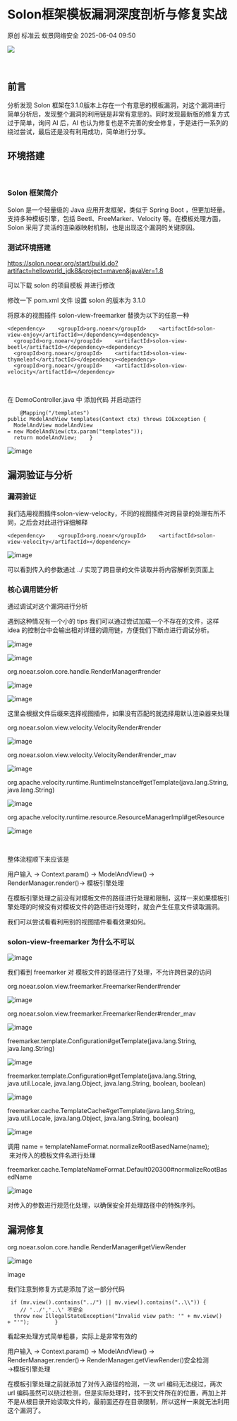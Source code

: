 #  Solon框架模板漏洞深度剖析与修复实战   
原创 标准云  蚁景网络安全   2025-06-04 09:50  
  
![](https://mmbiz.qpic.cn/mmbiz_gif/5znJiaZxqldyq3SBEPw0n6hCXNk6PmR3gyPFJDUCibH91GiaAHHKiaCpcsfnQJ2oImQunzubgDtpxzxNHONU88CypA/640?wx_fmt=gif&from=appmsg "")  
  
   
  
## 前言  
  
分析发现 Solon 框架在3.1.0版本上存在一个有意思的模板漏洞，对这个漏洞进行简单分析后，发现整个漏洞的利用链是非常有意思的。同时发现最新版的修复方式过于简单，询问 AI 后，AI 也认为修复也是不完善的安全修复，于是进行一系列的绕过尝试，最后还是没有利用成功，简单进行分享。  
## 环境搭建  
  
‍  
### Solon 框架简介  
  
Solon 是一个轻量级的 Java 应用开发框架，类似于 Spring Boot ，但更加轻量。支持多种模板引擎，包括 Beetl、FreeMarker、Velocity 等。在模板处理方面，Solon 采用了灵活的渲染器映射机制，也是出现这个漏洞的关键原因。  
### 测试环境搭建  
  
https://solon.noear.org/start/build.do?artifact=helloworld_jdk8&project=maven&javaVer=1.8  
  
可以下载 solon 的项目模板 并进行修改  
  
修改一下 pom.xml 文件 设置 solon 的版本为 3.1.0  
  
将原本的视图插件 solon-view-freemarker 替换为以下的任意一种  
```
<dependency>    <groupId>org.noear</groupId>    <artifactId>solon-view-enjoy</artifactId></dependency><dependency>    <groupId>org.noear</groupId>    <artifactId>solon-view-beetl</artifactId></dependency><dependency>    <groupId>org.noear</groupId>    <artifactId>solon-view-thymeleaf</artifactId></dependency><dependency>    <groupId>org.noear</groupId>    <artifactId>solon-view-velocity</artifactId></dependency>
```  
  
‍  
  
在 DemoController.java 中 添加代码 并启动运行  
```
    @Mapping("/templates")    public ModelAndView templates(Context ctx) throws IOException {        ModelAndView modelAndView = new ModelAndView(ctx.param("templates"));        return modelAndView;    }
```  
  
![image](https://mmbiz.qpic.cn/mmbiz_png/5znJiaZxqldy2COaxL8F56qTdpgd3hjQnYBYENtxOpialhHuGBibCBtFKna52Gm3wAibrTvf836FJgtNXfE3RsrCww/640?wx_fmt=png&from=appmsg "null")  
  
## 漏洞验证与分析  
### 漏洞验证  
  
我们选用视图插件solon-view-velocity，不同的视图插件对跨目录的处理有所不同，之后会对此进行详细解释  
```
<dependency>    <groupId>org.noear</groupId>    <artifactId>solon-view-velocity</artifactId></dependency>
```  
  
![image](https://mmbiz.qpic.cn/mmbiz_png/5znJiaZxqldy2COaxL8F56qTdpgd3hjQnak7LPibs6R2J3y4CAGuKoFEyVEjXuQkicic1mJicGoCbNtTFfAnrkxR0LA/640?wx_fmt=png&from=appmsg "null")  
  
  
可以看到传入的参数通过 ../ 实现了跨目录的文件读取并将内容解析到页面上  
### 核心调用链分析  
  
通过调试对这个漏洞进行分析  
  
遇到这种情况有一个小的 tips 我们可以通过尝试加载一个不存在的文件，这样 idea 的控制台中会输出相对详细的调用链，方便我们下断点进行调试分析。  
  
![image](https://mmbiz.qpic.cn/mmbiz_png/5znJiaZxqldy2COaxL8F56qTdpgd3hjQnlATDeeh9MZYj30uHYMibricR72Flr0rdicEvxkVqR6H4EpTJp5kDibcVnw/640?wx_fmt=png&from=appmsg "null")  
  
  
![image](https://mmbiz.qpic.cn/mmbiz_png/5znJiaZxqldy2COaxL8F56qTdpgd3hjQn8jVmiaq6flDuibZU3LaI9o4FicI5LwKc8ROlKOhicUYmXT2icNicjL637MaA/640?wx_fmt=png&from=appmsg "null")  
  
  
org.noear.solon.core.handle.RenderManager#render  
  
![image](https://mmbiz.qpic.cn/mmbiz_png/5znJiaZxqldy2COaxL8F56qTdpgd3hjQnPGxHYAeXOAslsibwJDE8vXpqo4xAna8YEh0DlicxdxJhaYNCHxIwEygQ/640?wx_fmt=png&from=appmsg "null")  
  
  
![image](https://mmbiz.qpic.cn/mmbiz_png/5znJiaZxqldy2COaxL8F56qTdpgd3hjQny9wtHKV7eYEZwEd5UUTWr0neVnsYSoOl77Qn6P6uYXR4icOXpavic3FQ/640?wx_fmt=png&from=appmsg "null")  
  
  
这里会根据文件后缀来选择视图插件，如果没有匹配的就选择用默认渲染器来处理  
  
org.noear.solon.view.velocity.VelocityRender#render  
  
![image](https://mmbiz.qpic.cn/mmbiz_png/5znJiaZxqldy2COaxL8F56qTdpgd3hjQnCiaVibRkR7gorhTvg07w0KhjmlV78fEbDONYJS7zmFDKWfROTQkrx5Bg/640?wx_fmt=png&from=appmsg "null")  
  
  
org.noear.solon.view.velocity.VelocityRender#render_mav  
  
![image](https://mmbiz.qpic.cn/mmbiz_png/5znJiaZxqldy2COaxL8F56qTdpgd3hjQnCTNTKg4dciam7shVG3ibv0u0TBbicicOUL8GKKcoBZzdLnBenqz7ibkWzHg/640?wx_fmt=png&from=appmsg "null")  
  
  
org.apache.velocity.runtime.RuntimeInstance#getTemplate(java.lang.String, java.lang.String)  
  
![image](https://mmbiz.qpic.cn/mmbiz_png/5znJiaZxqldy2COaxL8F56qTdpgd3hjQnTKibTnUZJ8b8J0UibUl3NDCqsbZb14AS6VfkLuvNlVk3kI4sdO5TdSQA/640?wx_fmt=png&from=appmsg "null")  
  
  
org.apache.velocity.runtime.resource.ResourceManagerImpl#getResource  
  
![image](https://mmbiz.qpic.cn/mmbiz_png/5znJiaZxqldy2COaxL8F56qTdpgd3hjQnelI83x2hSkCK77ibcGyias0acp0pzBrvuKWajDw8dZs48h9wXFe7cDbw/640?wx_fmt=png&from=appmsg "null")  
  
  
‍  
  
整体流程顺下来应该是  
  
用户输入 → Context.param() → ModelAndView() → RenderManager.render()→ 模板引擎处理  
  
在模板引擎处理之前没有对模板文件的路径进行处理和限制，这样一来如果模板引擎处理的时候没有对模板文件的路径进行处理时，就会产生任意文件读取漏洞。  
  
我们可以尝试看看利用别的视图插件看看效果如何。  
### solon-view-freemarker 为什么不可以  
  
![image](https://mmbiz.qpic.cn/mmbiz_png/5znJiaZxqldy2COaxL8F56qTdpgd3hjQnk11NTmnd7JffBtHbVmGJBxoS6zCbL4KzGZ9lPxqHZ4bdrm6iccdRJHA/640?wx_fmt=png&from=appmsg "null")  
  
  
我们看到 freemarker 对 模板文件的路径进行了处理，不允许跨目录的访问  
  
org.noear.solon.view.freemarker.FreemarkerRender#render  
  
![image](https://mmbiz.qpic.cn/mmbiz_png/5znJiaZxqldy2COaxL8F56qTdpgd3hjQnZt27YH5BDL16cqbIJadZJ6fzQdyeNEdmaNLHV13D3ibYszD0Z9ndMeQ/640?wx_fmt=png&from=appmsg "null")  
  
  
org.noear.solon.view.freemarker.FreemarkerRender#render_mav  
  
![image](https://mmbiz.qpic.cn/mmbiz_png/5znJiaZxqldy2COaxL8F56qTdpgd3hjQneQtvJQONaC3nRfMQibr6c1SJ6atOagqaZNqG76umpxibkicgQFADHNgZQ/640?wx_fmt=png&from=appmsg "null")  
  
  
freemarker.template.Configuration#getTemplate(java.lang.String, java.lang.String)  
  
![image](https://mmbiz.qpic.cn/mmbiz_png/5znJiaZxqldy2COaxL8F56qTdpgd3hjQn7rnO1HuicOibTMnP23QPVvoqBeDZoS1tJiahqOhzgzibhuYfk2mqzKOT7w/640?wx_fmt=png&from=appmsg "null")  
  
  
freemarker.template.Configuration#getTemplate(java.lang.String, java.util.Locale, java.lang.Object, java.lang.String, boolean, boolean)  
  
![image](https://mmbiz.qpic.cn/mmbiz_png/5znJiaZxqldy2COaxL8F56qTdpgd3hjQnVruHibP6vMafj3FH6sGjZ4sQSkcWu1E4bg3rX0Sfezy1dk6NUB9iblZw/640?wx_fmt=png&from=appmsg "null")  
  
  
freemarker.cache.TemplateCache#getTemplate(java.lang.String, java.util.Locale, java.lang.Object, java.lang.String, boolean)  
  
![image](https://mmbiz.qpic.cn/mmbiz_png/5znJiaZxqldy2COaxL8F56qTdpgd3hjQnJ4Z65tZKPZVyMtkbQ80w66W0lXAhohgrfeeoyxlX4E4SNXEWVfexnA/640?wx_fmt=png&from=appmsg "null")  
  
  
调用 name = templateNameFormat.normalizeRootBasedName(name);  
 来对传入的模板文件名进行处理  
  
freemarker.cache.TemplateNameFormat.Default020300#normalizeRootBasedName  
  
![image](https://mmbiz.qpic.cn/mmbiz_png/5znJiaZxqldy2COaxL8F56qTdpgd3hjQngEhPeB3ULubgWaia2kOLkV2AOdDDkSpee4aMHZtm5wNCIQP4Qg4r1aw/640?wx_fmt=png&from=appmsg "null")  
  
  
对传入的参数进行规范化处理，以确保安全并处理路径中的特殊序列。  
## 漏洞修复  
  
org.noear.solon.core.handle.RenderManager#getViewRender  
  
![image](https://mmbiz.qpic.cn/mmbiz_png/5znJiaZxqldy2COaxL8F56qTdpgd3hjQnhXiaWGQf7rdzibACA5ZLvndsgypqvLdS8tu47IiaSlsdN2kl7dnOAZmtg/640?wx_fmt=png&from=appmsg "null")  
  
image  
  
我们注意到修复方式是添加了这一部分代码  
```
 if (mv.view().contains("../") || mv.view().contains("..\\")) {            // '../','..\' 不安全            throw new IllegalStateException("Invalid view path: '" + mv.view() + "'");        }
```  
  
看起来处理方式简单粗暴，实际上是非常有效的  
  
用户输入 → Context.param() → ModelAndView() → RenderManager.render()→ RenderManager.getViewRender()安全检测  
→模板引擎处理  
  
在模板引擎处理之前就添加了对传入路径的检测，一次 url 编码无法绕过，两次 url 编码虽然可以绕过检测，但是实际处理时，找不到文件所在的位置，再加上并不是从根目录开始读取文件的，最前面还存在目录限制，所以这样一来就无法利用这个漏洞了。  
  
   
  
[](https://mp.weixin.qq.com/s?__biz=MzkxNTIwNTkyNg==&mid=2247549615&idx=1&sn=5de0fec4a85adc4c45c6864eec2c5c56&scene=21#wechat_redirect)  
  
